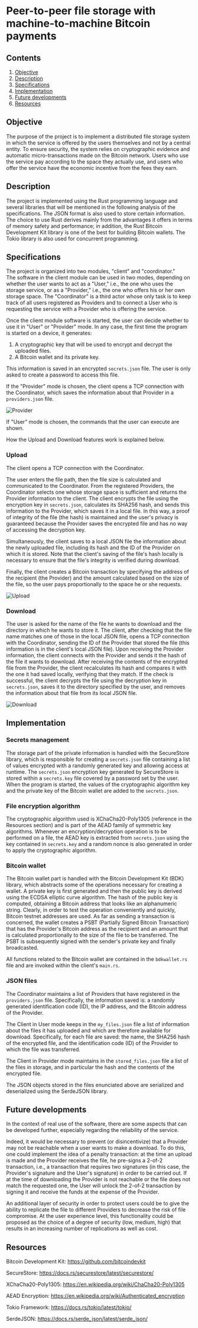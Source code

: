 # Peer-to-peer file storage with machine-to-machine Bitcoin payments

## Contents
1. [Objective](#objective)
2. [Description](#description)
3. [Specifications](#specifications)
4. [Implementation](#implementation)
5. [Future developments](#future-developments)
6. [Resources](#resources)

## Objective

The purpose of the project is to implement a distributed file storage system in which the service is offered by the users themselves and not by a central entity. To ensure security, the system relies on cryptographic evidence and automatic micro-transactions made on the Bitcoin network. Users who use the service pay according to the space they actually use, and users who offer the service have the economic incentive from the fees they earn.

## Description

The project is implemented using the Rust programming language and several libraries that will be mentioned in the following analysis of the specifications. The JSON format is also used to store certain information. The choice to use Rust derives mainly from the advantages it offers in terms of memory safety and performance; in addition, the Rust Bitcoin Development Kit library is one of the best for building Bitcoin wallets. The Tokio library is also used for concurrent programming.

## Specifications

The project is organized into two modules, "client" and "coordinator."  
The software in the client module can be used in two modes, depending on whether the user wants to act as a "User," i.e., the one who uses the storage service, or as a "Provider," i.e., the one who offers his or her own storage space. The "Coordinator" is a third actor whose only task is to keep track of all users registered as Providers and to connect a User who is requesting the service with a Provider who is offering the service.

Once the client module software is started, the user can decide whether to use it in "User" or "Provider" mode. In any case, the first time the program is started on a device, it generates:

1.  A cryptographic key that will be used to encrypt and decrypt the uploaded files.
2.  A Bitcoin wallet and its private key.

This information is saved in an encrypted `secrets.json` file. The user is only asked to create a password to access this file.

If the "Provider" mode is chosen, the client opens a TCP connection with the Coordinator, which saves the information about that Provider in a `providers.json` file.

![Provider](images/provider_diagram.png)

If "User" mode is chosen, the commands that the user can execute are shown.

How the Upload and Download features work is explained below.

### Upload
The client opens a TCP connection with the Coordinator.

The user enters the file path, then the file size is calculated and communicated to the Coordinator. From the registered Providers, the Coordinator selects one whose storage space is sufficient and returns the Provider information to the client. The client encrypts the file using the encryption key in `secrets.json`, calculates its SHA256 hash, and sends this information to the Provider, which saves it in a local file. In this way, a proof of integrity of the file (the hash) is maintained and the user's privacy is guaranteed because the Provider saves the encrypted file and has no way of accessing the decryption key.  

Simultaneously, the client saves to a local JSON file the information about the newly uploaded file, including its hash and the ID of the Provider on which it is stored. Note that the client's saving of the file's hash locally is necessary to ensure that the file's integrity is verified during download.

Finally, the client creates a Bitcoin transaction by specifying the address of the recipient (the Provider) and the amount calculated based on the size of the file, so the user pays proportionally to the space he or she requests.

![Upload](images/upload_diagram.png)

### Download
The user is asked for the name of the file he wants to download and the directory in which he wants to store it. The client, after checking that the file name matches one of those in the local JSON file, opens a TCP connection with the Coordinator, sending the ID of the Provider that stored the file (this information is in the client's local JSON file). Upon receiving the Provider information, the client connects with the Provider and sends it the hash of the file it wants to download. After receiving the contents of the encrypted file from the Provider, the client recalculates its hash and compares it with the one it had saved locally, verifying that they match. If the check is successful, the client decrypts the file using the decryption key in `secrets.json`, saves it to the directory specified by the user, and removes the information about that file from its local JSON file.

![Download](images/download_diagram.png)

## Implementation

 ### Secrets management
The storage part of the private information is handled with the SecureStore library, which is responsible for creating a `secrets.json` file containing a list of values encrypted with a randomly generated key and allowing access at runtime. The `secrets.json` encryption key generated by SecureStore is stored within a `secrets.key` file covered by a password set by the user. When the program is started, the values of the cryptographic algorithm key and the private key of the Bitcoin wallet are added to the `secrets.json`.

### File encryption algorithm
The cryptographic algorithm used is XChaCha20-Poly1305 (reference in the Resources section) and is part of the AEAD family of symmetric key algorithms. Whenever an encryption/decryption operation is to be performed on a file, the AEAD key is extracted from `secrets.json` using the key contained in `secrets.key` and a random nonce is also generated in order to apply the cryptographic algorithm.

### Bitcoin wallet
The Bitcoin wallet part is handled with the Bitcoin Development Kit (BDK) library, which abstracts some of the operations necessary for creating a wallet. A private key is first generated and then the public key is derived using the ECDSA elliptic curve algorithm. The hash of the public key is computed, obtaining a Bitcoin address that looks like an alphanumeric string. Clearly, in order to test the operation conveniently and quickly, Bitcoin testnet addresses are used. As far as sending a transaction is concerned, the wallet creates a PSBT (Partially Signed Bitcoin Transaction) that has the Provider's Bitcoin address as the recipient and an amount that is calculated proportionally to the size of the file to be transferred. The PSBT is subsequently signed with the sender's private key and finally broadcasted. 

All functions related to the Bitcoin wallet are contained in the `bdkwallet.rs` file and are invoked within the client's `main.rs`.

### JSON files
The Coordinator maintains a list of Providers that have registered in the `providers.json` file. Specifically, the information saved is: a randomly generated identification code (ID), the IP address, and the Bitcoin address of the Provider. 

The Client in User mode keeps in the `my_files.json` file a list of information about the files it has uploaded and which are therefore available for download. Specifically, for each file are saved: the name, the SHA256 hash of the encrypted file, and the identification code (ID) of the Provider to which the file was transferred.

The Client in Provider mode maintains in the `stored_files.json` file a list of the files in storage, and in particular the hash and the contents of the encrypted file.

The JSON objects stored in the files enunciated above are serialized and deserialized using the SerdeJSON library.

## Future developments

In the context of real use of the software, there are some aspects that can be developed further, especially regarding the reliability of the service.

Indeed, it would be necessary to prevent (or disincentivize) that a Provider may not be reachable when a user wants to make a download. To do this, one could implement the idea of a penalty transaction: at the time an upload is made and the Provider receives the file, he pre-signs a 2-of-2 transaction, i.e., a transaction that requires two signatures (in this case, the Provider's signature and the User's signature) in order to be carried out. If at the time of downloading the Provider is not reachable or the file does not match the requested one, the User will unlock the 2-of-2 transaction by signing it and receive the funds at the expense of the Provider.

An additional layer of security in order to protect users could be to give the ability to replicate the file to different Providers to decrease the risk of file compromise. At the user experience level, this functionality could be proposed as the choice of a degree of security (low, medium, high) that results in an increasing number of replications as well as cost.

## Resources

Bitcoin Development Kit: https://github.com/bitcoindevkit  

SecureStore: https://docs.rs/securestore/latest/securestore/

XChaCha20-Poly1305: https://en.wikipedia.org/wiki/ChaCha20-Poly1305

AEAD Encryption: https://en.wikipedia.org/wiki/Authenticated_encryption 

Tokio Framework: https://docs.rs/tokio/latest/tokio/  

SerdeJSON: https://docs.rs/serde_json/latest/serde_json/
